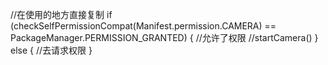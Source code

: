//在使用的地方直接复制
if (checkSelfPermissionCompat(Manifest.permission.CAMERA) == PackageManager.PERMISSION_GRANTED) {
    //允许了权限 
    //startCamera()
} else {
    //去请求权限
}